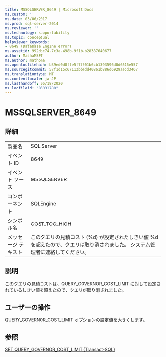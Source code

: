 ```yaml
---
title: MSSQLSERVER_8649 | Microsoft Docs
ms.custom: ''
ms.date: 03/06/2017
ms.prod: sql-server-2014
ms.reviewer: ''
ms.technology: supportability
ms.topic: conceptual
helpviewer_keywords:
- 8649 (Database Engine error)
ms.assetid: 992dbc74-7c3a-498b-9f1b-b28387640677
author: MashaMSFT
ms.author: mathoma
ms.openlocfilehash: b39ed0d8ffe5f7f601b6cb1393596d0d6546e557
ms.sourcegitcommit: 57f1d15c67113bbadd40861b886d6929aacd3467
ms.translationtype: MT
ms.contentlocale: ja-JP
ms.lasthandoff: 06/18/2020
ms.locfileid: "85031780"
---
```

# <a name="mssqlserver_8649"></a>MSSQLSERVER_8649
    
## <a name="details"></a>詳細  
  
|||  
|-|-|  
|製品名|SQL Server|  
|イベント ID|8649|  
|イベント ソース|MSSQLSERVER|  
|コンポーネント|SQLEngine|  
|シンボル名|COST_TOO_HIGH|  
|メッセージ テキスト|このクエリの見積コスト (%d) が設定されたしきい値 %d を超えたので、クエリは取り消されました。 システム管理者に連絡してください。|  
  
## <a name="explanation"></a>説明  
 このクエリの見積コストは、QUERY_GOVERNOR_COST_LIMIT に対して設定されているしきい値を超えたので、クエリが取り消されました。  
  
## <a name="user-action"></a>ユーザーの操作  
 QUERY_GOVERNOR_COST_LIMIT オプションの設定値を大きくします。  
  
## <a name="see-also"></a>参照  
 [SET QUERY_GOVERNOR_COST_LIMIT &#40;Transact-SQL&#41;](/sql/t-sql/statements/set-query-governor-cost-limit-transact-sql)  
  
  
